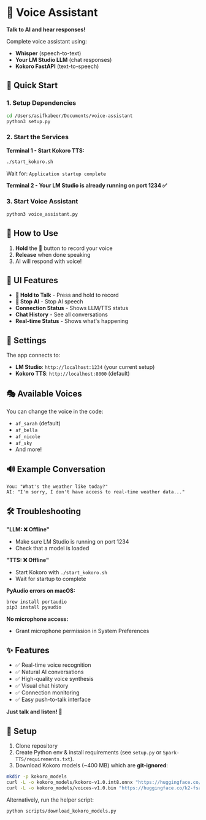 # 🎤 Voice Assistant

**Talk to AI and hear responses!**

Complete voice assistant using:
- **Whisper** (speech-to-text)
- **Your LM Studio LLM** (chat responses) 
- **Kokoro FastAPI** (text-to-speech)

## 🚀 Quick Start

### 1. Setup Dependencies
```bash
cd /Users/asifkabeer/Documents/voice-assistant
python3 setup.py
```

### 2. Start the Services

**Terminal 1 - Start Kokoro TTS:**
```bash
./start_kokoro.sh
```
Wait for: `Application startup complete`

**Terminal 2 - Your LM Studio is already running on port 1234 ✅**

### 3. Start Voice Assistant
```bash
python3 voice_assistant.py
```

## 🎯 How to Use

1. **Hold** the 🎤 button to record your voice
2. **Release** when done speaking  
3. AI will respond with voice!

## 📱 UI Features

- **🎤 Hold to Talk** - Press and hold to record
- **🛑 Stop AI** - Stop AI speech
- **Connection Status** - Shows LLM/TTS status
- **Chat History** - See all conversations
- **Real-time Status** - Shows what's happening

## 🔧 Settings

The app connects to:
- **LM Studio**: `http://localhost:1234` (your current setup)
- **Kokoro TTS**: `http://localhost:8000` (default)

## 🎭 Available Voices

You can change the voice in the code:
- `af_sarah` (default)
- `af_bella` 
- `af_nicole`
- `af_sky`
- And more!

## 🔊 Example Conversation

```
You: "What's the weather like today?"
AI: "I'm sorry, I don't have access to real-time weather data..."
```

## 🛠️ Troubleshooting

**"LLM: ❌ Offline"**
- Make sure LM Studio is running on port 1234
- Check that a model is loaded

**"TTS: ❌ Offline"** 
- Start Kokoro with `./start_kokoro.sh`
- Wait for startup to complete

**PyAudio errors on macOS:**
```bash
brew install portaudio
pip3 install pyaudio
```

**No microphone access:**
- Grant microphone permission in System Preferences

## ✨ Features

- ✅ Real-time voice recognition
- ✅ Natural AI conversations  
- ✅ High-quality voice synthesis
- ✅ Visual chat history
- ✅ Connection monitoring
- ✅ Easy push-to-talk interface

**Just talk and listen! 🎉**

## 🚀 Setup

1. Clone repository
2. Create Python env & install requirements (see `setup.py` or `Spark-TTS/requirements.txt`).
3. Download Kokoro models (~400 MB) which are **git-ignored**:

```bash
mkdir -p kokoro_models
curl -L -o kokoro_models/kokoro-v1.0.int8.onnx "https://huggingface.co/k2-fsa/kokoro-onnx/resolve/main/kokoro-v1.0.int8.onnx"
curl -L -o kokoro_models/voices-v1.0.bin "https://huggingface.co/k2-fsa/kokoro-onnx/resolve/main/voices-v1.0.bin"
```

Alternatively, run the helper script:

```bash
python scripts/download_kokoro_models.py
```
